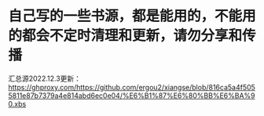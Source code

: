 # 自己写的一些书源，都是能用的，不能用的都会不定时清理和更新，请勿分享和传播
汇总源2022.12.3更新： https://ghproxy.com/https://github.com/ergou2/xiangse/blob/816ca5a4f5055811e87b7379a4e814abd6ec0e04/%E6%B1%87%E6%80%BB%E6%BA%90.xbs
